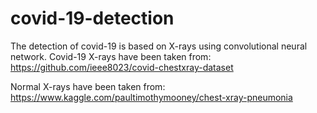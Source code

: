# covid-19-detection

The detection of covid-19 is based on X-rays using convolutional neural network.
Covid-19 X-rays have been taken from:
https://github.com/ieee8023/covid-chestxray-dataset

Normal X-rays have been taken from:
https://www.kaggle.com/paultimothymooney/chest-xray-pneumonia

